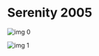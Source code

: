 # Serenity 2005

![img 0](https://i.imgur.com/emTTwYn.jpg)

![img 1](https://i.imgur.com/kDAjHbW.jpg)

